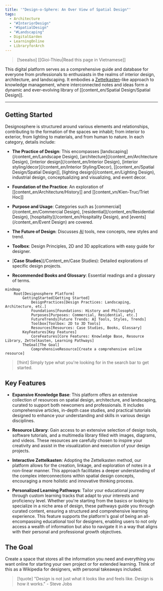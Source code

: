 ```yaml
---
title: '"Design-o-Sphere: An Over View of Spatial Design"'
tags:
  - Architecture
  - "#InteriorDesign"
  - "#SpatialDesign"
  - "#Landscaping"
  - DigitalGarden
  - LearningOnline
  - LibraryforArch
---
```

>[!seealso] [[Gioi-Thieu|Read this page in Vietnamese]]

This digital platform serves as a comprehensive guide and database for everyone from professionals to enthusiasts in the realms of interior design, architecture, and landscaping. It embodies a [Zettelkasten](content_en/Zettelkasten%20for%20Architects.md)-like approach to knowledge management, where interconnected notes and ideas form a dynamic and ever-evolving library of [[content_en/Spatial Design/Spatial Design]].

---

## Getting Started

Designosphere is structured around various elements and relationships, contributing to the formation of the spaces we inhabit; from interior to exterior, from lighting to materials, and from human to nature. In each category, details include:

- **The Practice of Design**: This encompasses [landscaping](/content_en/Landscape Design), [architecture](/content_en/Archtecture Design), [interior design](/content_en/Interior Design), [interior styling/decor](/content_en/Interior Styling/Decor), [[content_en/Spatial Design/Spatial Design]], [lighting design](/content_en/Lighting Design), industrial design, conceptualizing and visualizing, and event decor.
    
- **Foundation of the Practice**: An exploration of [[content_en/Architecture/History]] and [[content_vn/Kien-Truc/Triet Hoc]]
    
- **Purpose and Usage**: Categories such as [commercial](/content_en/Commercial Design), [residential](/content_en/Residential Design), [hospitality](/content_en/Hospitality Design), and [events](/content_en/Event Design) are covered.
    
- **The Future of Design**: Discusses [AI](/content_en/AI) tools, new concepts, new styles and trend.
    
- **Toolbox**: Design Principles, 2D and 3D applications with easy guide for designer.
    
- [**Case Studies**](/Content_en/Case Studies): Detailed explorations of specific design projects.
    
- **Recommended Books and Glossary**: Essential readings and a glossary of terms.

```mermaid
mindmap
    Root[Designosphere Platform]
        GettingStarted[Getting Started]
            DesignPractices[Design Practices: Landscaping, Architecture, etc.]
            Foundations[Foundations: History and Philosophy]
            Purposes[Purposes: Commercial, Residential, etc.]
            FutureTrends[Future Trends: AI Tools, Styles, Trends]
            Toolbox[Toolbox: 2D to 3D Tools]
            Resources[Resources: Case Studies, Books, Glossary]
        KeyFeatures[Key Features]
            CoreFeatures[Core Features: Knowledge Base, Resource Library, Zettelkasten, Learning Pathways]
        TheGoal[The Goal]
            ComprehensiveResource[Create a comprehensive online resource]
```

>[!hint] Simply type what you're looking for in the search bar to get started.

## Key Features 

- **Expansive Knowledge Base**: This platform offers an extensive collection of resources on spatial design, architecture, and landscaping, curated to support both newcomers and professionals. It includes comprehensive articles, in-depth case studies, and practical tutorials designed to enhance your understanding and skills in various design disciplines.

- **Resource Library**: Gain access to an extensive selection of design tools, software tutorials, and a multimedia library filled with images, diagrams, and videos. These resources are carefully chosen to inspire your creativity and assist in the visualization and execution of your design projects.

- **Interactive Zettelkasten**: Adopting the Zettelkasten method, our platform allows for the creation, linkage, and exploration of notes in a non-linear manner. This approach facilitates a deeper understanding of the complex interconnections within spatial design concepts, encouraging a more holistic and innovative thinking process.

- **Personalized Learning Pathways**: Tailor your educational journey through custom learning tracks that adapt to your interests and proficiency level. Whether you're starting from the basics or looking to specialize in a niche area of design, these pathways guide you through curated content, ensuring a structured and comprehensive learning experience. This feature supports the platform's goal of being an all-encompassing educational tool for designers, enabling users to not only access a wealth of information but also to navigate it in a way that aligns with their personal and professional growth objectives.

## The Goal

Create a space that stores all the information you need and everything you want online for starting your own project or for extended learning. Think of this as a Wikipedia for designers, with personal takeaways included.

>[!quote] "Design is not just what it looks like and feels like. Design is how it works." - Steve Jobs
